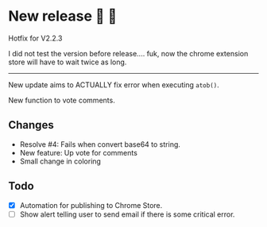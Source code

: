 # New release 🎉 🎉

Hotfix for V2.2.3

I did not test the version before release.... fuk, now the chrome extension store will have to wait twice as long.

---

New update aims to ACTUALLY fix error when executing `atob()`.

New function to vote comments.

## Changes

- Resolve #4: Fails when convert base64 to string.
- New feature: Up vote for comments
- Small change in coloring

## Todo

- [x] Automation for publishing to Chrome Store.
- [ ] Show alert telling user to send email if there is some critical error.
